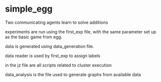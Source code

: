 # simple_egg
Two communicating agents learn to solve additions

experiments are run using the first_exp file, with the same parameter set up as the basic game from egg.

data is generated using data_generation file.

data reader is used by first_exp to assign labels

in the jz file are all scripts related to cluster execution

data_analysis is the file used to generate graphs from available data
